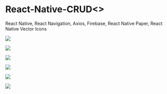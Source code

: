 # React-Native-CRUD<>
React Native, React Navigation, Axios, Firebase, React Native Paper, React Native Vector Icons <br>

<img src="https://raw.githubusercontent.com/Arcangel1994/React-Native-CRUD/master/assets/Screenshot_20200512_113856_com.crudnative.jpg" /> <br>

<img src="https://raw.githubusercontent.com/Arcangel1994/React-Native-CRUD/master/assets/Screenshot_20200512_113843_com.crudnative.jpg" /> <br>

<img src="https://raw.githubusercontent.com/Arcangel1994/React-Native-CRUD/master/assets/Screenshot_20200512_113708_com.crudnative.jpg" /> <br>

<img src="https://raw.githubusercontent.com/Arcangel1994/React-Native-CRUD/master/assets/Screenshot_20200512_113702_com.crudnative.jpg" /> <br>

<img src="https://raw.githubusercontent.com/Arcangel1994/React-Native-CRUD/master/assets/Screenshot_20200512_113651_com.crudnative.jpg" /> <br>

<img src="https://raw.githubusercontent.com/Arcangel1994/React-Native-CRUD/master/assets/Screenshot_20200512_113603_com.crudnative.jpg" /> <br>
